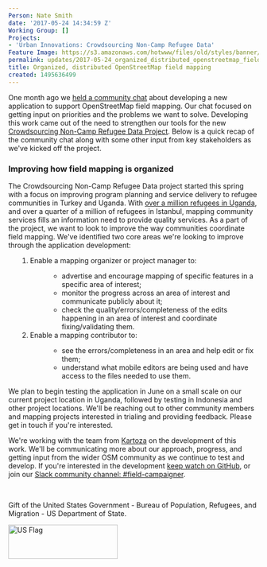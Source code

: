 ```yaml
---
Person: Nate Smith
date: '2017-05-24 14:34:59 Z'
Working Group: []
Projects:
- 'Urban Innovations: Crowdsourcing Non-Camp Refugee Data'
Feature Image: https://s3.amazonaws.com/hotwww/files/old/styles/banner/public/DSCF5987-compressor.jpg
permalink: updates/2017-05-24_organized_distributed_openstreetmap_field_mapping
title: Organized, distributed OpenStreetMap field mapping
created: 1495636499
---
```

<p>One month ago we <a href="https://lists.openstreetmap.org/pipermail/hot/2017-April/013266.html">held a community chat</a> about developing a new application to support OpenStreetMap field mapping. Our chat focused on getting input on priorities and the problems we want to solve. Developing this work came out of the need to strengthen our tools for the new <a href="https://www.hotosm.org/projects/urban_innovations_crowdsourcing_non_camp_refugee_data">Crowdsourcing Non-Camp Refugee Data Project</a>. Below is a quick recap of the community chat along with some other input from key stakeholders as we've kicked off the project.</p><h3>Improving how field mapping is organized</h3><p>The Crowdsourcing Non-Camp Refugee Data project started this spring with a focus on improving program planning and service delivery to refugee communities in Turkey and Uganda. With <a href="http://data.unhcr.org/SouthSudan/country.php?id=229">over a million refugees in Uganda</a>, and over a quarter of a million of refugees in Istanbul, mapping community services fills an information need to provide quality services. As a part of the project, we want to look to improve the way communities coordinate field mapping. We've identified two core areas we're looking to improve through the application development:&nbsp;</p><ol style="margin-left: 20px;"><li>Enable a mapping organizer or project manager to:</li><ul style="margin-left: 40px;"><li>advertise and encourage mapping of specific features in a specific area of interest;</li><li>monitor the progress across an area of interest and communicate publicly about it;</li><li>check the quality/errors/completeness of the edits happening in an area of interest and coordinate fixing/validating them.&nbsp;</li></ul><li>Enable a mapping contributor to:</li><ul style="margin-left: 40px;"><li>see the errors/completeness in an area and help edit or fix them;&nbsp;</li><li>understand what mobile editors are being used and have access to the files needed to use them.</li></ul></ol><p>We plan to begin testing the application in June on a small scale on our current project location in Uganda, followed by testing in Indonesia and other project locations. We'll be reaching out to other community members and mapping projects interested in trialing and providing feedback. Please get in touch if you're interested.&nbsp;</p><p>We're working with the team from <a href="http://kartoza.com/en/">Kartoza</a> on the development of this work.&nbsp;We'll be communicating more about our approach, progress, and getting input from the wider OSM community as we continue to test and develop.&nbsp;If you're interested in the development <a href="https://github.com/hotosm/field-campaigner">keep watch on GitHub</a>, or join our <a href="https://hotosm-slack.herokuapp.com/">Slack community channel: #field-campaigner</a>.</p><p>&nbsp;</p><p>Gift of the United States Government - Bureau of Population, Refugees, and Migration - US Department of State.</p><p><img src="https://www.hotosm.org/sites/default/files/styles/medium/public/US-Flag%2BDoS.jpg" alt="US Flag" style="width:220px;height:69px"></p>
